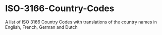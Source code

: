 # ISO-3166-Country-Codes
A list of ISO 3166 Country Codes with translations of the country names in English, French, German and Dutch
